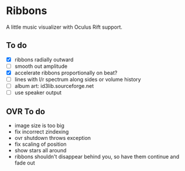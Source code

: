 # Ribbons

A little music visualizer with Oculus Rift support.

## To do

- [X] ribbons radially outward
- [ ] smooth out amplitude
- [X] accelerate ribbons proportionally on beat?
- [ ] lines with l/r spectrum along sides or volume history
- [ ] album art: id3lib.sourceforge.net
- [ ] use speaker output

## OVR To do

- image size is too big
- fix incorrect zindexing
- ovr shutdown throws exception
- fix scaling of position
- show stars all around
- ribbons shouldn't disappear behind you, so have them continue and fade out
